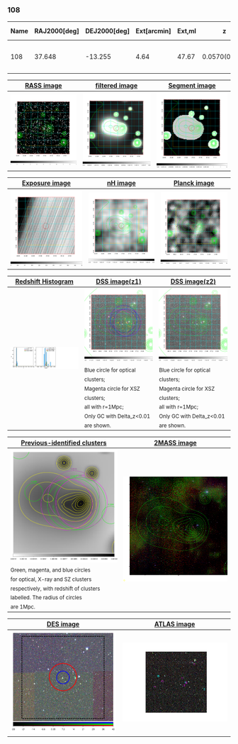 <div STYLE="page-break-after: always;"></div>

### 108

|Name|RAJ2000[deg]|DEJ2000[deg] |Ext[arcmin]| Ext,ml | z | z_src| C|GC(XSZ,Delta_z<0.01)| GC(OPT,Delta_z<0.01)|GC| R_sig[arcmin] | R500[arcmin] | R500[Mpc]| CRsig[c/s] | CR500[c/s] |L500[1E44 erg/s]|F500[1E-12 erg/s/cm^2]| M500[1E14 Msun]|Tx[keV]|Cnt_sig|Beta|Rc[arcmin]|Comment|Alias|
|---|---|---|---|---|---|------|---|--------|---------|----------|---|---|---|---|---|---|---|---|---|---|---|---|---|---|
|108| 37.648| -13.255| 4.64| 47.67| 0.0570(0.005)| z1, z_xsz| B| L03| A, N| A, L03, N, W| 22.231| 10.459| 0.694| 0.191(0.062)| 0.176(0.057)| 0.253(0.115)| 3.263(1.476)| 1.00(0.23)| 2.18(0.32)| 79.2| 0.642(-0.089+0.153)| 9.010(-1.641+2.386)| -| t238|

|[RASS image](../image/108/108_img.pdf)|[filtered image](../image/108/108_fil.pdf)|[Segment image](../image/108/108_seg.pdf)|
|-------------------|--------------------|-------------------|
| <img src="../image/108/108_img.png" width="300">  | <img src="../image/108/108_fil.png" width="300">   | <img src="../image/108/108_seg.png" width="300">  |

|[Exposure image](../image/108/108_mex.pdf)| [nH image](../image/108/108_nh.pdf)| [Planck image](../image/108/108_p.pdf)|
|-------------------|--------------------|-------------------|
|<img src="../image/108/108_mex.png" width="300">   | <img src="../image/108/108_nh.png" width="300">    | <img src="../image/108/108_p.png" width="300"> |

|[Redshift Histogram](../image/108/108_zg.pdf) | [DSS image(z1)](../image/108/108_dss_z1.pdf)      |  [DSS image(z2)](../image/108/108_dss_z2.pdf)    |
|-------------------|--------------------|-------------------|
|<img src="../image/108/108_zg.png" width="300"> |<img src="../image/108/108_dss_z1.png" width="300"> <sub><br>Blue circle for optical clusters; <br>Magenta circle for XSZ clusters; <br>all with r=1Mpc; <br>Only GC with Delta_z<0.01 are shown. </sub>| <img src="../image/108/108_dss_z2.png" width="300"><sub><br>Blue circle for optical clusters; <br>Magenta circle for XSZ clusters; <br>all with r=1Mpc; <br>Only GC with Delta_z<0.01 are shown. </sub> |

|[Previous-identified clusters](../image/108/108_gc.pdf) | [2MASS image](../image/108/108_2mass.pdf)      |
|-------------------|-------------------|
|<img src=../image/108/108_gc.png width="300"> <br><sub>Green, magenta, and blue circles <br>for optical, X-ray and SZ clusters <br>respectively, with redshift of clusters <br>labelled. The radius of circles <br>are 1Mpc.</sub>|<img src="../image/108/108_2mass.png" width="300">  |

|[DES image](../image/108/108_des.pdf)   |[ATLAS image](../image/108/108_s.pdf)        |
|-------------------|-------------------|
| <img src="../image/108/108_des.png" width="300">  | <img src="../image/108/108_s.png" width="300">  |
